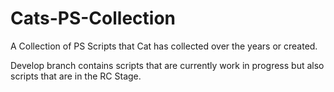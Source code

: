 # Cats-PS-Collection
A Collection of PS Scripts that Cat has collected over the years or created. 


Develop branch contains scripts that are currently work in progress but also scripts that are in the RC Stage. 
